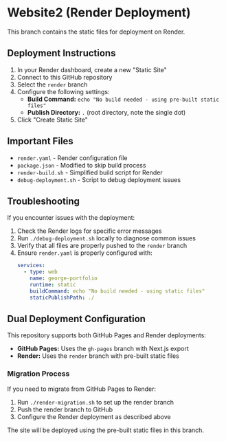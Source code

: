 # Website2 (Render Deployment)

This branch contains the static files for deployment on Render.

## Deployment Instructions

1. In your Render dashboard, create a new "Static Site"
2. Connect to this GitHub repository
3. Select the `render` branch
4. Configure the following settings:
   - **Build Command:** `echo "No build needed - using pre-built static files"`
   - **Publish Directory:** `.` (root directory, note the single dot)
5. Click "Create Static Site"

## Important Files

- `render.yaml` - Render configuration file
- `package.json` - Modified to skip build process
- `render-build.sh` - Simplified build script for Render
- `debug-deployment.sh` - Script to debug deployment issues

## Troubleshooting

If you encounter issues with the deployment:

1. Check the Render logs for specific error messages
2. Run `./debug-deployment.sh` locally to diagnose common issues
3. Verify that all files are properly pushed to the `render` branch
4. Ensure `render.yaml` is properly configured with:
   ```yaml
   services:
     - type: web
       name: george-portfolio
       runtime: static
       buildCommand: echo "No build needed - using static files"
       staticPublishPath: ./
   ```

## Dual Deployment Configuration

This repository supports both GitHub Pages and Render deployments:

- **GitHub Pages:** Uses the `gh-pages` branch with Next.js export
- **Render:** Uses the `render` branch with pre-built static files

### Migration Process

If you need to migrate from GitHub Pages to Render:

1. Run `./render-migration.sh` to set up the render branch
2. Push the render branch to GitHub
3. Configure the Render deployment as described above

The site will be deployed using the pre-built static files in this branch.
